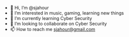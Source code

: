 - 👋 Hi, I’m @sjahour
- 👀 I’m interested in music, gaming, learning new things
- 🌱 I’m currently learning Cyber Security
- 💞️ I’m looking to collaborate on Cyber Security
- 📫 How to reach me sjahour@gmail.com

<!---
sjahour/sjahour is a ✨ special ✨ repository because its `README.md` (this file) appears on your GitHub profile.
You can click the Preview link to take a look at your changes.
--->
